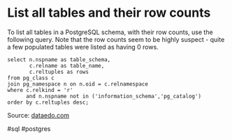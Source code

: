 # List all tables and their row counts
To list all tables in a PostgreSQL schema, with their row counts, use the following query. Note that the row counts seem to be highly suspect - quite a few populated tables were listed as having 0 rows.

```
select n.nspname as table_schema,
       c.relname as table_name,
       c.reltuples as rows
from pg_class c
join pg_namespace n on n.oid = c.relnamespace
where c.relkind = 'r'
      and n.nspname not in ('information_schema','pg_catalog')
order by c.reltuples desc;
```

Source: [dataedo.com](https://dataedo.com/kb/query/postgresql/list-of-tables-by-the-number-of-rows)

#sql #postgres